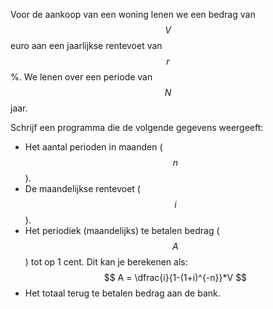 Voor de aankoop van een woning lenen we een bedrag van $$V$$ euro aan een jaarlijkse rentevoet van $$r$$%. We lenen over een periode van $$N$$ jaar.

Schrijf een programma die de volgende gegevens weergeeft:
* Het aantal perioden in maanden ($$n$$).
* De maandelijkse rentevoet ($$i$$).
* Het periodiek (maandelijks) te betalen bedrag ($$A$$) tot op 1 cent. Dit kan je berekenen als:
  $$
  A = \dfrac{i}{1-(1+i)^{-n}}*V
  $$
* Het totaal terug te betalen bedrag aan de bank.
